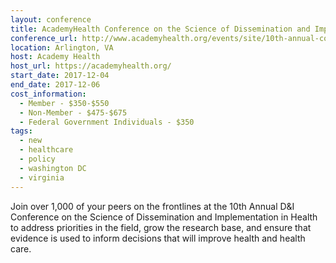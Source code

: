 ```yaml
---
layout: conference
title: AcademyHealth Conference on the Science of Dissemination and Implementation in Health 2017
conference_url: http://www.academyhealth.org/events/site/10th-annual-conference-science-dissemination-and-implementation-health
location: Arlington, VA
host: Academy Health
host_url: https://academyhealth.org/
start_date: 2017-12-04
end_date: 2017-12-06
cost_information:
  - Member - $350-$550
  - Non-Member - $475-$675
  - Federal Government Individuals - $350
tags:
  - new
  - healthcare
  - policy
  - washington DC
  - virginia
---
```


Join over 1,000 of your peers on the frontlines at the 10th Annual D&I  Conference on the Science of Dissemination and Implementation in Health to address priorities in the field, grow the research base, and ensure that evidence is used to inform decisions that will improve health and health care.
